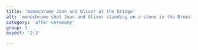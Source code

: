 ```yaml
---
title: 'monochrome Jean and Oliver at the bridge'
alt: 'monochrome shot Jean and Oliver standing on a stone in the Brewster River with a covered bridge in the background'
category: 'after-ceremony'
group: 3
aspect: '2:3'

---
```

